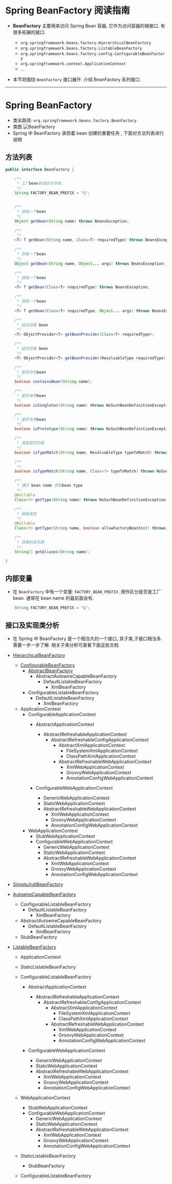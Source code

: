 # Spring BeanFactory 阅读指南
- **BeanFactory** 主要用来访问 Spring Bean 容器, 它作为访问容器的根接口. 有很多拓展的接口. 
    - `org.springframework.beans.factory.HierarchicalBeanFactory`
    - `org.springframework.beans.factory.ListableBeanFactory`
    - `org.springframework.beans.factory.config.ConfigurableBeanFactory`
    - `org.springframework.context.ApplicationContext`
    - ...
    
- 本节将围绕 `BeanFactory` 接口展开. 介绍 BeanFactory 系列接口. 

---

# Spring BeanFactory
- 类全路径: `org.springframework.beans.factory.BeanFactory`
- 类图
    ![BeanFactory](./images/BeanFactory.png)
- Spring 中 BeanFactory 承担着 bean 创建的重要任务 , 下面对方法列表进行说明


## 方法列表

```java
public interface BeanFactory {

	/**
	 * 工厂bean前缀区分作用.
	 */
	String FACTORY_BEAN_PREFIX = "&";


	/**
	 * 获取一个bean
	 */
	Object getBean(String name) throws BeansException;

	/**
	 */
	<T> T getBean(String name, Class<T> requiredType) throws BeansException;

	/**
     * 获取一个bean
     */
	Object getBean(String name, Object... args) throws BeansException;

	/**
     * 获取一个bean
	 */
	<T> T getBean(Class<T> requiredType) throws BeansException;

	/**
     * 获取一个bean
	 */
	<T> T getBean(Class<T> requiredType, Object... args) throws BeansException;

	/**
	 * 延迟加载 bean
	 */
	<T> ObjectProvider<T> getBeanProvider(Class<T> requiredType);

	/**
	 * 延迟加载 bean
	 */
	<T> ObjectProvider<T> getBeanProvider(ResolvableType requiredType);

	/**
	 * 是否存在bean
	 */
	boolean containsBean(String name);

	/**
	 * 是否单例bean
	 */
	boolean isSingleton(String name) throws NoSuchBeanDefinitionException;

	/**
	 * 是否多例bean
	 */
	boolean isPrototype(String name) throws NoSuchBeanDefinitionException;

	/**
	 * 类型是否匹配
	 */
	boolean isTypeMatch(String name, ResolvableType typeToMatch) throws NoSuchBeanDefinitionException;

	/**
	 */
	boolean isTypeMatch(String name, Class<?> typeToMatch) throws NoSuchBeanDefinitionException;

	/**
	 * 通过 bean name 获取bean type
	 */
	@Nullable
	Class<?> getType(String name) throws NoSuchBeanDefinitionException;

	/**
     * 获取类型
	 */
	@Nullable
	Class<?> getType(String name, boolean allowFactoryBeanInit) throws NoSuchBeanDefinitionException;

	/**
	 * 获取别名列表
	 */
	String[] getAliases(String name);

}
```


## 内部变量
- 在 `BeanFactory` 中有一个变量: `FACTORY_BEAN_PREFIX`. 用作区分是否是工厂bean. 通常在 bean name 的最前面会有. 

```java
	String FACTORY_BEAN_PREFIX = "&";

```


## 接口及实现类分析



- 在 Spring 中 BeanFactory 是一个相当大的一个接口, 其子类,子接口相当多. 需要一步一步了解. 相关子类分析可查看下面这些文档


- [HierarchicalBeanFactory](/docs/beans/factory/BeanFactory/Spring-HierarchicalBeanFactory.md)
    - [ConfigurableBeanFactory](/docs/beans/factory/BeanFactory/Spring-ConfigurableBeanFactory.md)
        - [AbstractBeanFactory](/docs/beans/factory/BeanFactory/Spring-AbstractBeanFactory.md)
            - AbstractAutowireCapableBeanFactory
                - DefaultListableBeanFactory
                    - XmlBeanFactory
        - ConfigurableListableBeanFactory
            - DefaultListableBeanFactory
                - XmlBeanFactory
    - ApplicationContext
        - ConfigurableApplicationContext
            - AbstractApplicationContext
                - AbstractRefreshableApplicationContext
                    - AbstractRefreshableConfigApplicationContext
                        - AbstractXmlApplicationContext
                            - FileSystemXmlApplicationContext
                            - ClassPathXmlApplicationContext
                        - AbstractRefreshableWebApplicationContext
                            - XmlWebApplicationContext
                            - GroovyWebApplicationContext
                            - AnnotationConfigWebApplicationContext
                        
            - ConfigurableWebApplicationContext
                - GenericWebApplicationContext
                - StaticWebApplicationContext
                - AbstractRefreshableWebApplicationContext
                    - XmlWebApplicationContext
                    - GroovyWebApplicationContext
                    - AnnotationConfigWebApplicationContext
        - WebApplicationContext
            - StubWebApplicationContext
            - ConfigurableWebApplicationContext
                - GenericWebApplicationContext
                - StaticWebApplicationContext
                - AbstractRefreshableWebApplicationContext
                    - XmlWebApplicationContext
                    - GroovyWebApplicationContext
                    - AnnotationConfigWebApplicationContext
- [SimpleJndiBeanFactory](/docs/beans/factory/BeanFactory/impl/Spring-SimpleJndiBeanFactory.md)
- [AutowireCapableBeanFactory](/docs/beans/factory/BeanFactory/Spring-AutowireCapableBeanFactory.md)
    - ConfigurableListableBeanFactory
        - DefaultListableBeanFactory
            - XmlBeanFactory
    - AbstractAutowireCapableBeanFactory
        - DefaultListableBeanFactory
            - XmlBeanFactory
    - StubBeanFactory     
- [ListableBeanFactory](/docs/beans/factory/BeanFactory/Spring-ListableBeanFactory.md)
    - ApplicationContext
    - StaticListableBeanFactory
    - ConfigurableListableBeanFactory
        - AbstractApplicationContext
            - AbstractRefreshableApplicationContext
                - AbstractRefreshableConfigApplicationContext
                    - AbstractXmlApplicationContext
                        - FileSystemXmlApplicationContext
                        - ClassPathXmlApplicationContext
                    - AbstractRefreshableWebApplicationContext
                        - XmlWebApplicationContext
                        - GroovyWebApplicationContext
                        - AnnotationConfigWebApplicationContext
                    
        - ConfigurableWebApplicationContext
            - GenericWebApplicationContext
            - StaticWebApplicationContext
            - AbstractRefreshableWebApplicationContext
                - XmlWebApplicationContext
                - GroovyWebApplicationContext
                - AnnotationConfigWebApplicationContext

    - WebApplicationContext
        - StubWebApplicationContext
        - ConfigurableWebApplicationContext
            - GenericWebApplicationContext
            - StaticWebApplicationContext
            - AbstractRefreshableWebApplicationContext
                - XmlWebApplicationContext
                - GroovyWebApplicationContext
                - AnnotationConfigWebApplicationContext
    - StaticListableBeanFactory
        - StubBeanFactory
    - ConfigurableListableBeanFactory